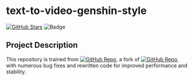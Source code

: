 # text-to-video-genshin-style

[![GitHub Stars](https://img.shields.io/github/stars/danhtran2mind/Text2Video-Ghibli-style?style=social&label=Repo%20Stars)](https://github.com/danhtran2mind/Text2Video-Ghibli-style/stargazers)
![Badge](https://hitscounter.dev/api/hit?url=https%3A%2F%2Fgithub.com%2Fdanhtran2mind%2FText2Video-Ghibli-style&label=Repo+Views&icon=github&color=%236f42c1&message=&style=social&tz=UTC)

## Project Description

This repository is trained from [![GitHub Repo](https://img.shields.io/badge/GitHub-danhtran2mind%2FMotionDirector-blue?style=flat)](https://github.com/danhtran2mind/MotionDirector), a fork of [![GitHub Repo](https://img.shields.io/badge/GitHub-showlab%2FMotionDirector-blue?style=flat)](https://github.com/showlab/MotionDirector), with numerous bug fixes and rewritten code for improved performance and stability.
